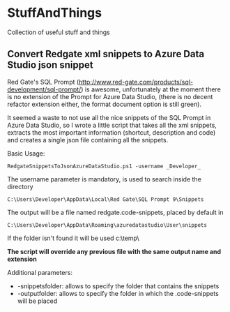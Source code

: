 # StuffAndThings

Collection of useful stuff and things

## Convert Redgate xml snippets to Azure Data Studio json snippet

Red Gate's SQL Prompt (<http://www.red-gate.com/products/sql-development/sql-prompt/>) is awesome, unfortunately at the moment there is no extension of the Prompt for Azure Data Studio, (there is no decent refactor extension either, the format document option is still green).

It seemed a waste to not use all the nice snippets of the SQL Prompt in Azure Data Studio, so I wrote a little script that takes all the xml snippets, extracts the most important information (shortcut, description and code) and creates a single json file containing all the snippets.

Basic Usage:

    RedgateSnippetsToJsonAzureDataStudio.ps1 -username _Developer_

The username parameter is mandatory, is used to search inside the directory

    C:\Users\Developer\AppData\Local\Red Gate\SQL Prompt 9\Snippets

The output will be a file named redgate.code-snippets, placed by default in

    C:\Users\Developer\AppData\Roaming\azuredatastudio\User\snippets

If the folder isn't found it will be used c:\temp\
  
**The script will override any previous file with the same output name and extension**

Additional parameters:

* -snippetsfolder: allows to specify the folder that contains the snippets
* -outputfolder: allows to specify the folder in which the .code-snippets will be placed
